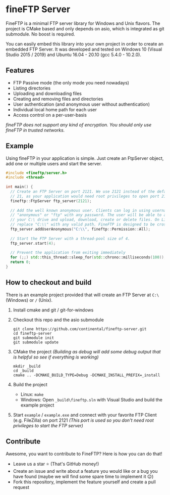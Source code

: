 
# fineFTP Server

FineFTP is a minimal FTP server library for Windows and Unix flavors. The project is CMake based and only depends on asio, which is integrated as git submodule. No boost is required.

You can easily embed this library into your own project in order to create an embedded FTP Server. It was developed and tested on Windows 10 (Visual Studio 2015 / 2019) and Ubuntu 16.04 - 20.10 (gcc 5.4.0 - 10.2.0).

## Features

- FTP Passive mode (the only mode you need nowadays)
- Listing directories
- Uploading and downloading files
- Creating and removing files and directories
- User authentication (and anonymous user without authentication)
- Individual local home path for each user
- Access control on a per-user-basis

*fineFTP does not support any kind of encryption. You should only use fineFTP in trusted networks.*

## Example

Using fineFTP in your application is simple. Just create an FtpServer object, add one or multiple users and start the server.

```cpp
#include <fineftp/server.h>
#include <thread>
 
int main() {
  // Create an FTP Server on port 2121. We use 2121 instead of the default port
  // 21, as your application would need root privileges to open port 21.
  fineftp::FtpServer ftp_server(2121);
 
  // Add the well known anonymous user. Clients can log in using username
  // "anonymous" or "ftp" with any password. The user will be able to access
  // your C:\ drive and upload, download, create or delete files. On Linux just
  // replace "C:\\" with any valid path. FineFTP is designed to be cross-platform.
  ftp_server.addUserAnonymous("C:\\", fineftp::Permission::All);
  
  // Start the FTP Server with a thread-pool size of 4.
  ftp_server.start(4);
 
  // Prevent the application from exiting immediately
  for (;;) std::this_thread::sleep_for(std::chrono::milliseconds(100));
  return 0;
}
```

## How to checkout and build

There is an example project provided that will create an FTP Server at `C:\` (Windows) or `/` (Unix).

1. Install cmake and git / git-for-windows

2. Checkout this repo and the asio submodule
	```console
	git clone https://github.com/continental/fineftp-server.git
	cd fineftp-server
	git submodule init
	git submodule update
	```

3. CMake the project *(Building as debug will add some debug output that is helpful so see if everything is working)*
	```console
	mkdir _build
	cd _build
	cmake .. -DCMAKE_BUILD_TYPE=Debug -DCMAKE_INSTALL_PREFIX=_install
	```

4. Build the project
	- Linux: `make`
	- Windows: Open `_build\fineftp.sln` with Visual Studio and build the example project

5. Start `example` / `example.exe` and connect with your favorite FTP Client (e.g. FileZilla) on port 2121 *(This port is used so you don't need root privileges to start the FTP server)*


## Contribute

Awesome, you want to contribute to FineFTP? Here is how you can do that!

- Leave us a star ⭐️ (That's GitHub money!)
- Create an issue and write about a feature you would like or a bug you have found (maybe we will find some spare time to implement it 😉)
- Fork this repository, implement the feature yourself and create a pull request
